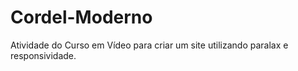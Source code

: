 # Cordel-Moderno
 Atividade do Curso em Vídeo para criar um site utilizando paralax e responsividade.
